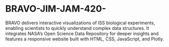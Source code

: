 # BRAVO-JIM-JAM-420-
BRAVO delivers interactive visualizations of ISS biological experiments, enabling scientists to quickly understand complex data structures. It integrates NASA’s Open Science Data Repository for deeper insights and features a responsive website built with HTML, CSS, JavaScript, and Plotly.
